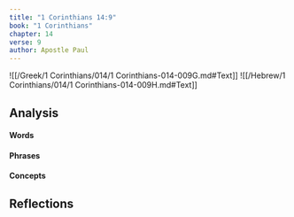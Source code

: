 ```yaml
---
title: "1 Corinthians 14:9"
book: "1 Corinthians"
chapter: 14
verse: 9
author: Apostle Paul
---
```

![[/Greek/1 Corinthians/014/1 Corinthians-014-009G.md#Text]]
![[/Hebrew/1 Corinthians/014/1 Corinthians-014-009H.md#Text]]

## Analysis

#### Words

#### Phrases

#### Concepts

## Reflections
